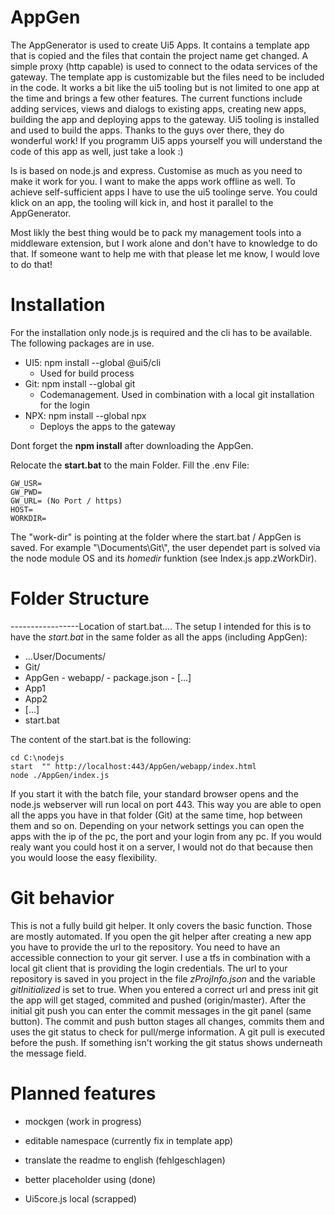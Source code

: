 # AppGen

The AppGenerator is used to create Ui5 Apps. It contains a template app that is copied and the files that contain the project name get changed. A simple proxy (http capable) is used to connect to the odata services of the gateway. The template app is customizable but the files need to be included in the code. It works a bit like the ui5 tooling but is not limited to one app at the time and brings a few other features. The current functions include adding services, views and dialogs to existing apps, creating new apps, building the app and deploying apps to the gateway. Ui5 tooling is installed and used to build the apps. Thanks to the guys over there, they do wonderful work! If you programm Ui5 apps yourself you will understand the code of this app as well, just take a look :)

Is is based on node.js and express. Customise as much as you need to make it work for you. I want to make the apps work offline as well. To achieve self-sufficient apps I have to use the ui5 toolinge serve. You could klick on an app, the tooling will kick in, and host it parallel to the AppGenerator.

Most likly the best thing would be to pack my management tools into a middleware extension, but I work alone and don't have to knowledge to do that. If someone want to help me with that please let me know, I would love to do that!


# Installation

For the installation only node.js is required and the cli has to be available. The following packages are in use.

 - UI5: npm install --global @ui5/cli
	 - Used for build process
 - Git: npm install --global git
     - Codemanagement. Used in combination with a local git installation for the login
 - NPX: npm install --global npx
     - Deploys the apps to the gateway

Dont forget the **npm install** after downloading the AppGen.

Relocate the **start.bat** to the main Folder.
Fill the .env File:

    GW_USR=
    GW_PWD=
    GW_URL= (No Port / https)
    HOST=
    WORKDIR=

The "work-dir" is pointing at the folder where the start.bat / AppGen is saved. For example "\\Documents\\Git\\", the user dependet part is solved via the node module OS and its *homedir* funktion (see Index.js app.zWorkDir).

# Folder Structure
-----------------Location of start.bat....
The setup I intended for this is to have the *start.bat* in the same folder as all the apps (including AppGen):
 - ...User/Documents/
  - Git/
   - AppGen
    - webapp/
    - package.json
    - [...]
   - App1
   - App2
   - [...]
   - start.bat

The content of the start.bat is the following:

    cd C:\nodejs
    start  "" http://localhost:443/AppGen/webapp/index.html
    node ./AppGen/index.js

If you start it with the batch file, your standard browser opens and the node.js webserver will run local on port 443. This way you are able to open all the apps you have in that folder (Git) at the same time, hop between them and so on. Depending on your network settings you can open the apps with the ip of the pc, the port and your login from any pc. If you would realy want you could host it on a server, I would not do that because then you would loose the easy flexibility.

# Git behavior

This is not a fully build git helper. It only covers the basic function. Those are mostly automated.
If you open the git helper after creating a new app you have to provide the url to the repository.
You need to have an accessible connection to your git server. I use a tfs in combination with a local git client that is providing the login credentials.
The url to your repository is saved in you project in the file *zProjInfo.json* and the variable *gitInitialized* is set to true. When you entered a correct url and press init git the app will get staged, commited and pushed (origin/master).
After the initial git push you can enter the commit messages in the git panel (same button). The commit and push button stages all changes, commits them and uses the git status to check for pull/merge information. A git pull is executed before the push. If something isn't working the git status shows underneath the message field.

# Planned features
- mockgen (work in progress)
- editable namespace (currently fix in template app)
- translate the readme to english (fehlgeschlagen)

- better placeholder using (done)
- Ui5core.js local (scrapped)